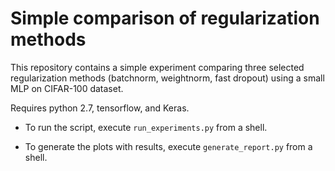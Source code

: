 # Simple comparison of regularization methods

This repository contains a simple experiment comparing three selected regularization methods (batchnorm, weightnorm, fast dropout) using a small MLP on CIFAR-100 dataset.

Requires python 2.7, tensorflow, and Keras.

- To run the script, execute `run_experiments.py` from a shell.

- To generate the plots with results, execute `generate_report.py` from a shell.
